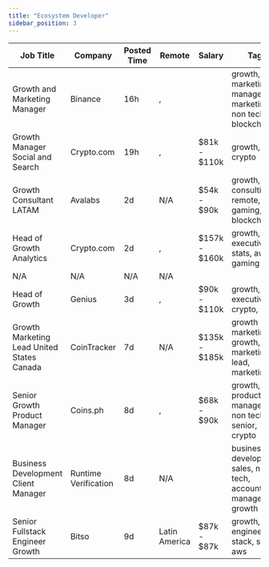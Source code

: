 ```yaml
---
title: "Ecosystem Developer"
sidebar_position: 3
---
```


| Job Title | Company | Posted Time | Remote | Salary | Tags | Apply Link |
|-----------|---------|-------------|--------|--------|------|------------|
| Growth and Marketing Manager | Binance | 16h | , |  | growth, marketing manager, marketing, non tech, blockchain | [Apply](https://web3.career/growth-and-marketing-manager-binance/137749) |
| Growth Manager Social and Search | Crypto.com | 19h | , | $81k - $110k | growth, crypto | [Apply](https://web3.career/growth-manager-social-and-search-crypto-com/137742) |
| Growth Consultant LATAM | Avalabs | 2d | N/A | $54k - $90k | growth, consulting, remote, gaming, blockchain | [Apply](https://web3.career/growth-consultant-latam-avalabs/80818) |
| Head of Growth Analytics | Crypto.com | 2d | , | $157k - $160k | growth, executive, stats, aws, gaming | [Apply](https://web3.career/head-of-growth-analytics-crypto-com/137620) |
| N/A | N/A | N/A | N/A |  |  | [Apply](https://web3.career/metana) |
| Head of Growth | Genius | 3d | , | $90k - $110k | growth, executive, crypto, defi | [Apply](https://web3.career/head-of-growth-genius/137565) |
| Growth Marketing Lead United States Canada | CoinTracker | 7d | N/A | $135k - $185k | growth marketing, growth, lead, marketing lead, marketing | [Apply](https://web3.career/growth-marketing-lead-united-states-canada-cointracker/135228) |
| Senior Growth Product Manager | Coins.ph | 8d | , | $68k - $90k | growth, product manager, non tech, senior, crypto | [Apply](https://web3.career/senior-growth-product-manager-coins/134661) |
| Business Development Client Manager | Runtime Verification | 8d | N/A |  | business development, sales, non tech, account manager, growth | [Apply](https://web3.career/business-development-client-manager-runtime-verification/134232) |
| Senior Fullstack Engineer Growth | Bitso | 9d | Latin America | $87k - $87k | growth, engineer, full stack, senior, aws | [Apply](https://web3.career/senior-fullstack-engineer-growth-bitso/133506) |
